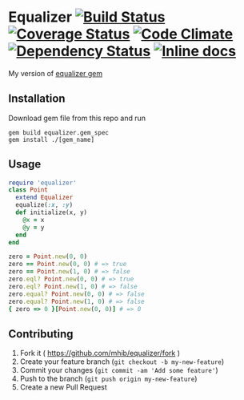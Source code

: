 # Equalizer [![Build Status](https://travis-ci.org/mhib/equalizer.svg)](https://travis-ci.org/mhib/equalizer) [![Coverage Status](https://coveralls.io/repos/mhib/equalizer/badge.png?branch=master)](https://coveralls.io/r/mhib/equalizer?branch=master) [![Code Climate](https://codeclimate.com/github/mhib/equalizer/badges/gpa.svg)](https://codeclimate.com/github/mhib/equalizer) [![Dependency Status](https://gemnasium.com/mhib/equalizer.svg)](https://gemnasium.com/mhib/equalizer) [![Inline docs](http://inch-ci.org/github/mhib/equalizer.png?branch=master)](http://inch-ci.org/github/mhib/equalizer)

My version of [equalizer gem](https://github.com/dkubb/equalizer/)

## Installation

Download gem file from this repo and run
```
gem build equalizer.gem_spec
gem install ./[gem_name]
```
## Usage
```ruby
require 'equalizer'
class Point
  extend Equalizer
  equalize(:x, :y)
  def initialize(x, y)
    @x = x
    @y = y
  end
end

zero = Point.new(0, 0)
zero == Point.new(0, 0) # => true
zero == Point.new(1, 0) # => false
zero.eql? Point.new(0, 0) # => true
zero.eql? Point.new(1, 0) # => false
zero.equal? Point.new(0, 0) # => false
zero.equal? Point.new(1, 0) # => false
{ zero => 0 }[Point.new(0, 0)] # => 0
```
## Contributing

1. Fork it ( https://github.com/mhib/equalizer/fork )
2. Create your feature branch (`git checkout -b my-new-feature`)
3. Commit your changes (`git commit -am 'Add some feature'`)
4. Push to the branch (`git push origin my-new-feature`)
5. Create a new Pull Request
